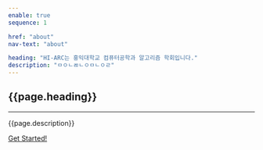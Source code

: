 ```yaml
---
enable: true
sequence: 1

href: "about"
nav-text: "about"

heading: "HI-ARC는 홍익대학교 컴퓨터공학과 알고리즘 학회입니다."
description: "ㅁㅇㄴㄻㄴㅇㅁㄴㅇㄹ"
---
```


<section class="bg-primary" id="{{page.href}}">
    <div class="container">
        <div class="row">
            <div class="col-lg-8 mx-auto text-center">
                <h2 class="section-heading text-white">{{page.heading}}</h2>
                <hr class="light my-4">
                <p class="text-faded mb-4">{{page.description}}</p>
                <a class="btn btn-light btn-xl js-scroll-trigger" href="#services">Get Started!</a>
            </div>
        </div>
    </div>
</section>